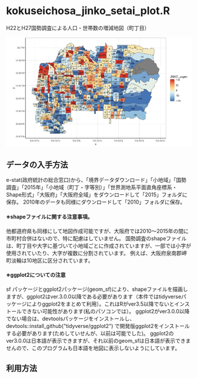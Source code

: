 # kokuseichosa_jinko_setai_plot.R
H22とH27国勢調査による人口・世帯数の増減地図（町丁目）

![output_5_1](images/Rplot.jpeg)

## データの入手方法
e-stat(政府統計の総合窓口)から、「境界データダウンロード」「小地域」「国勢調査」「2015年」「小地域（町丁・字等別）」「世界測地系平面直角座標系・Shape形式」「大阪府」「大阪府全域」をダウンロードして「2015」フォルダに保存。
2010年のデータも同様にダウンロードして「2010」フォルダに保存。

#### ※shapeファイルに関する注意事項。 
他都道府県も同様にして地図作成可能ですが、大阪府では2010～2015年の間に市町村合併はないので、特に配慮はしていません。
国勢調査のshapeファイルは、町丁目や大字に基づいて小地域ごとに作成されていますが、一部では小字が使用されていたり、大字が複数に分割されています。
例えば、大阪府泉南郡岬町淡輪は10地区に区分されています。

#### ※ggplot2についての注意
sf パッケージとggplot2パッケージ(geom_sf)により、shapeファイルを描画しますが、ggplot2はver.3.0.0以降である必要があります（本件ではtidyverseパッケージによりggplot2をまとめて利用）。これはRがver3.5以降でないとインストールできない可能性があります(私のパソコンでは）。
ggplot2がver3.0.0以降でない場合は、devtoolsパッケージをインストールし、devtools::install_github("tidyverse/ggplot2") で開発版ggplot2をインストールする必要があります(ためしていせんが、以前は可能でした)。
ggplot2のver3.0.0は日本語が表示できますが、それ以前のgeom_sfは日本語が表示できませんので、このプログラムも日本語を地図に表示しないようにしています。

## 利用方法
